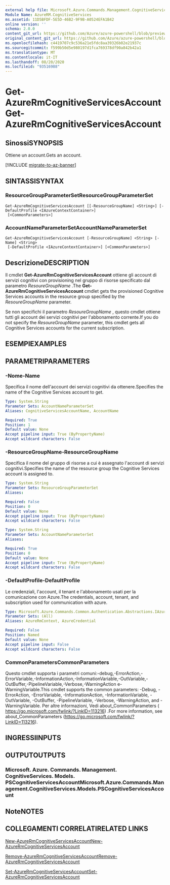 ```yaml
---
external help file: Microsoft.Azure.Commands.Management.CognitiveServices.dll-Help.xml
Module Name: AzureRM.CognitiveServices
ms.assetid: 11D5BFDF-5E5D-46B2-9F9B-A0524EFA1B42
online version: ''
schema: 2.0.0
content_git_url: https://github.com/Azure/azure-powershell/blob/preview/src/ResourceManager/CognitiveServices/Commands.Management.CognitiveServices/help/Get-AzureRmCognitiveServicesAccount.md
original_content_git_url: https://github.com/Azure/azure-powershell/blob/preview/src/ResourceManager/CognitiveServices/Commands.Management.CognitiveServices/help/Get-AzureRmCognitiveServicesAccount.md
ms.openlocfilehash: c4419707c9c536a21e5fdc8aa39326b02e21937c
ms.sourcegitcommit: f599b50d5e980197d1fca769378df90a842b42a1
ms.translationtype: MT
ms.contentlocale: it-IT
ms.lasthandoff: 08/20/2020
ms.locfileid: "93516988"
---
```

# <span data-ttu-id="b0bd0-101">Get-AzureRmCognitiveServicesAccount</span><span class="sxs-lookup"><span data-stu-id="b0bd0-101">Get-AzureRmCognitiveServicesAccount</span></span>

## <span data-ttu-id="b0bd0-102">Sinossi</span><span class="sxs-lookup"><span data-stu-id="b0bd0-102">SYNOPSIS</span></span>
<span data-ttu-id="b0bd0-103">Ottiene un account.</span><span class="sxs-lookup"><span data-stu-id="b0bd0-103">Gets an account.</span></span>

[!INCLUDE [migrate-to-az-banner](../../includes/migrate-to-az-banner.md)]

## <span data-ttu-id="b0bd0-104">SINTASSI</span><span class="sxs-lookup"><span data-stu-id="b0bd0-104">SYNTAX</span></span>

### <span data-ttu-id="b0bd0-105">ResourceGroupParameterSet</span><span class="sxs-lookup"><span data-stu-id="b0bd0-105">ResourceGroupParameterSet</span></span>
```
Get-AzureRmCognitiveServicesAccount [[-ResourceGroupName] <String>] [-DefaultProfile <IAzureContextContainer>]
 [<CommonParameters>]
```

### <span data-ttu-id="b0bd0-106">AccountNameParameterSet</span><span class="sxs-lookup"><span data-stu-id="b0bd0-106">AccountNameParameterSet</span></span>
```
Get-AzureRmCognitiveServicesAccount [-ResourceGroupName] <String> [-Name] <String>
 [-DefaultProfile <IAzureContextContainer>] [<CommonParameters>]
```

## <span data-ttu-id="b0bd0-107">Descrizione</span><span class="sxs-lookup"><span data-stu-id="b0bd0-107">DESCRIPTION</span></span>
<span data-ttu-id="b0bd0-108">Il cmdlet **Get-AzureRmCognitiveServicesAccount** ottiene gli account di servizi cognitivi con provisioning nel gruppo di risorse specificato dal parametro *ResoureGroupName* .</span><span class="sxs-lookup"><span data-stu-id="b0bd0-108">The **Get-AzureRmCognitiveServicesAccount** cmdlet gets the provisioned Cognitive Services accounts in the resource group specified by the *ResoureGroupName* parameter.</span></span>

<span data-ttu-id="b0bd0-109">Se non specifichi il parametro *ResoureGroupName* , questo cmdlet ottiene tutti gli account dei servizi cognitivi per l'abbonamento corrente.</span><span class="sxs-lookup"><span data-stu-id="b0bd0-109">If you do not specify the *ResoureGroupName* parameter, this cmdlet gets all Cognitive Services accounts for the current subscription.</span></span>

## <span data-ttu-id="b0bd0-110">ESEMPI</span><span class="sxs-lookup"><span data-stu-id="b0bd0-110">EXAMPLES</span></span>

## <span data-ttu-id="b0bd0-111">PARAMETRI</span><span class="sxs-lookup"><span data-stu-id="b0bd0-111">PARAMETERS</span></span>

### <span data-ttu-id="b0bd0-112">-Nome</span><span class="sxs-lookup"><span data-stu-id="b0bd0-112">-Name</span></span>
<span data-ttu-id="b0bd0-113">Specifica il nome dell'account dei servizi cognitivi da ottenere.</span><span class="sxs-lookup"><span data-stu-id="b0bd0-113">Specifies the name of the Cognitive Services account to get.</span></span>

```yaml
Type: System.String
Parameter Sets: AccountNameParameterSet
Aliases: CognitiveServicesAccountName, AccountName

Required: True
Position: 1
Default value: None
Accept pipeline input: True (ByPropertyName)
Accept wildcard characters: False
```

### <span data-ttu-id="b0bd0-114">-ResourceGroupName</span><span class="sxs-lookup"><span data-stu-id="b0bd0-114">-ResourceGroupName</span></span>
<span data-ttu-id="b0bd0-115">Specifica il nome del gruppo di risorse a cui è assegnato l'account di servizi cognitivi.</span><span class="sxs-lookup"><span data-stu-id="b0bd0-115">Specifies the name of the resource group the Cognitive Services account is assigned to.</span></span>

```yaml
Type: System.String
Parameter Sets: ResourceGroupParameterSet
Aliases: 

Required: False
Position: 0
Default value: None
Accept pipeline input: True (ByPropertyName)
Accept wildcard characters: False
```

```yaml
Type: System.String
Parameter Sets: AccountNameParameterSet
Aliases: 

Required: True
Position: 0
Default value: None
Accept pipeline input: True (ByPropertyName)
Accept wildcard characters: False
```

### <span data-ttu-id="b0bd0-116">-DefaultProfile</span><span class="sxs-lookup"><span data-stu-id="b0bd0-116">-DefaultProfile</span></span>
<span data-ttu-id="b0bd0-117">Le credenziali, l'account, il tenant e l'abbonamento usati per la comunicazione con Azure.</span><span class="sxs-lookup"><span data-stu-id="b0bd0-117">The credentials, account, tenant, and subscription used for communication with azure.</span></span>

```yaml
Type: Microsoft.Azure.Commands.Common.Authentication.Abstractions.IAzureContextContainer
Parameter Sets: (All)
Aliases: AzureRmContext, AzureCredential

Required: False
Position: Named
Default value: None
Accept pipeline input: False
Accept wildcard characters: False
```

### <span data-ttu-id="b0bd0-118">CommonParameters</span><span class="sxs-lookup"><span data-stu-id="b0bd0-118">CommonParameters</span></span>
<span data-ttu-id="b0bd0-119">Questo cmdlet supporta i parametri comuni:-debug,-ErrorAction,-ErrorVariable,-InformationAction,-InformationVariable,-OutVariable,-OutBuffer,-PipelineVariable,-Verbose,-WarningAction e-WarningVariable.</span><span class="sxs-lookup"><span data-stu-id="b0bd0-119">This cmdlet supports the common parameters: -Debug, -ErrorAction, -ErrorVariable, -InformationAction, -InformationVariable, -OutVariable, -OutBuffer, -PipelineVariable, -Verbose, -WarningAction, and -WarningVariable.</span></span> <span data-ttu-id="b0bd0-120">Per altre informazioni, Vedi about_CommonParameters ( https://go.microsoft.com/fwlink/?LinkID=113216) .</span><span class="sxs-lookup"><span data-stu-id="b0bd0-120">For more information, see about_CommonParameters (https://go.microsoft.com/fwlink/?LinkID=113216).</span></span>

## <span data-ttu-id="b0bd0-121">INGRESSI</span><span class="sxs-lookup"><span data-stu-id="b0bd0-121">INPUTS</span></span>

## <span data-ttu-id="b0bd0-122">OUTPUT</span><span class="sxs-lookup"><span data-stu-id="b0bd0-122">OUTPUTS</span></span>

### <span data-ttu-id="b0bd0-123">Microsoft. Azure. Commands. Management. CognitiveServices. Models. PSCognitiveServicesAccount</span><span class="sxs-lookup"><span data-stu-id="b0bd0-123">Microsoft.Azure.Commands.Management.CognitiveServices.Models.PSCognitiveServicesAccount</span></span>

## <span data-ttu-id="b0bd0-124">Note</span><span class="sxs-lookup"><span data-stu-id="b0bd0-124">NOTES</span></span>

## <span data-ttu-id="b0bd0-125">COLLEGAMENTI CORRELATI</span><span class="sxs-lookup"><span data-stu-id="b0bd0-125">RELATED LINKS</span></span>

[<span data-ttu-id="b0bd0-126">New-AzureRmCognitiveServicesAccount</span><span class="sxs-lookup"><span data-stu-id="b0bd0-126">New-AzureRmCognitiveServicesAccount</span></span>](./New-AzureRmCognitiveServicesAccount.md)

[<span data-ttu-id="b0bd0-127">Remove-AzureRmCognitiveServicesAccount</span><span class="sxs-lookup"><span data-stu-id="b0bd0-127">Remove-AzureRmCognitiveServicesAccount</span></span>](./Remove-AzureRmCognitiveServicesAccount.md)

[<span data-ttu-id="b0bd0-128">Set-AzureRmCognitiveServicesAccount</span><span class="sxs-lookup"><span data-stu-id="b0bd0-128">Set-AzureRmCognitiveServicesAccount</span></span>](./Set-AzureRmCognitiveServicesAccount.md)



